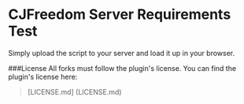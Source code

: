 # CJFreedom Server Requirements Test
Simply upload the script to your server and load it up in your browser.

###License
All forks must follow the plugin's license.
You can find the plugin's license here:
> [LICENSE.md] (LICENSE.md)

